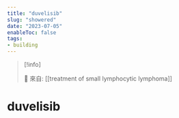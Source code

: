 ```yaml
---
title: "duvelisib"
slug: "showered"
date: "2023-07-05"
enableToc: false
tags:
- building
---
```


> [!info]
>
> 🌱 來自: [[treatment of small lymphocytic lymphoma]]

# duvelisib



